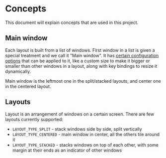 # Concepts

This document will explain concepts that are used in this project.

## Main window

Each layout is built from a list of windows. First window in a list is given a special treatment and we call it "Main window". It has [certain configuration options](docs/config.md) that can be applied to it, like a custom size to make it bigger or smaller than other windows in a layout, along with key bindings to resize it dynamically.

Main window is the leftmost one in the split/stacked layouts, and center one in the centered layout.

## Layouts

Layout is an arrangement of windows on a certain screen. There are few layouts currently supported:
- `LAYOUT_TYPE_SPLIT` - stack windows side by side, split vertically
- `LAYOUT_TYPE_CENTERED` - main window in center, all the others tile around it
- `LAYOUT_TYPE_STACKED` - stacks windows on top of each other, with some margin at their ends as an indicator of other windows